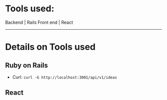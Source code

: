 # Tools used: # 
Backend | Rails 
Front end | React

---- 

# Details on Tools used #

## Ruby on Rails ## 
- Curl: `curl -G http://localhost:3001/api/v1/ideas`

## React ##
